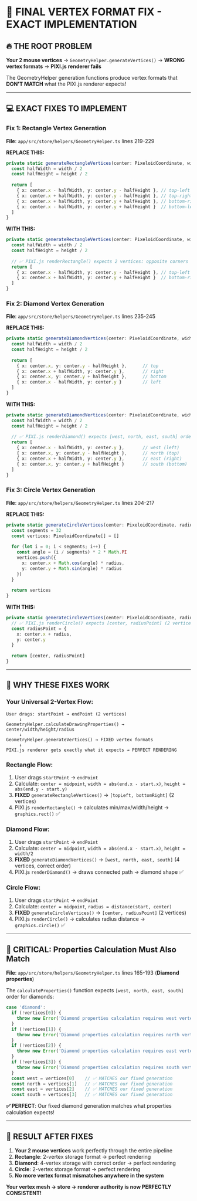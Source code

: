 # 🎯 **FINAL VERTEX FORMAT FIX - EXACT IMPLEMENTATION**

## 🔥 **THE ROOT PROBLEM**

**Your 2 mouse vertices** → `GeometryHelper.generateVertices()` → **WRONG vertex formats** → **PIXI.js renderer fails**

The GeometryHelper generation functions produce vertex formats that **DON'T MATCH** what the PIXI.js renderer expects!

---

## 💻 **EXACT FIXES TO IMPLEMENT**

### **Fix 1: Rectangle Vertex Generation**
**File**: `app/src/store/helpers/GeometryHelper.ts` lines 219-229

**REPLACE THIS:**
```typescript
private static generateRectangleVertices(center: PixeloidCoordinate, width: number, height: number): PixeloidCoordinate[] {
  const halfWidth = width / 2
  const halfHeight = height / 2
  
  return [
    { x: center.x - halfWidth, y: center.y - halfHeight }, // top-left
    { x: center.x + halfWidth, y: center.y - halfHeight }, // top-right
    { x: center.x + halfWidth, y: center.y + halfHeight }, // bottom-right
    { x: center.x - halfWidth, y: center.y + halfHeight }  // bottom-left
  ]
}
```

**WITH THIS:**
```typescript
private static generateRectangleVertices(center: PixeloidCoordinate, width: number, height: number): PixeloidCoordinate[] {
  const halfWidth = width / 2
  const halfHeight = height / 2
  
  // ✅ PIXI.js renderRectangle() expects 2 vertices: opposite corners
  return [
    { x: center.x - halfWidth, y: center.y - halfHeight }, // top-left
    { x: center.x + halfWidth, y: center.y + halfHeight }  // bottom-right
  ]
}
```

### **Fix 2: Diamond Vertex Generation** 
**File**: `app/src/store/helpers/GeometryHelper.ts` lines 235-245

**REPLACE THIS:**
```typescript
private static generateDiamondVertices(center: PixeloidCoordinate, width: number, height: number): PixeloidCoordinate[] {
  const halfWidth = width / 2
  const halfHeight = height / 2
  
  return [
    { x: center.x, y: center.y - halfHeight },      // top
    { x: center.x + halfWidth, y: center.y },       // right
    { x: center.x, y: center.y + halfHeight },      // bottom
    { x: center.x - halfWidth, y: center.y }        // left
  ]
}
```

**WITH THIS:**
```typescript
private static generateDiamondVertices(center: PixeloidCoordinate, width: number, height: number): PixeloidCoordinate[] {
  const halfWidth = width / 2
  const halfHeight = height / 2
  
  // ✅ PIXI.js renderDiamond() expects [west, north, east, south] order
  return [
    { x: center.x - halfWidth, y: center.y },       // west (left)
    { x: center.x, y: center.y - halfHeight },      // north (top)  
    { x: center.x + halfWidth, y: center.y },       // east (right)
    { x: center.x, y: center.y + halfHeight }       // south (bottom)
  ]
}
```

### **Fix 3: Circle Vertex Generation**
**File**: `app/src/store/helpers/GeometryHelper.ts` lines 204-217

**REPLACE THIS:**
```typescript
private static generateCircleVertices(center: PixeloidCoordinate, radius: number): PixeloidCoordinate[] {
  const segments = 32
  const vertices: PixeloidCoordinate[] = []
  
  for (let i = 0; i < segments; i++) {
    const angle = (i / segments) * 2 * Math.PI
    vertices.push({
      x: center.x + Math.cos(angle) * radius,
      y: center.y + Math.sin(angle) * radius
    })
  }
  
  return vertices
}
```

**WITH THIS:**
```typescript
private static generateCircleVertices(center: PixeloidCoordinate, radius: number): PixeloidCoordinate[] {
  // ✅ PIXI.js renderCircle() expects [center, radiusPoint] (2 vertices)
  const radiusPoint = {
    x: center.x + radius,
    y: center.y
  }
  
  return [center, radiusPoint]
}
```

---

## 🎯 **WHY THESE FIXES WORK**

### **Your Universal 2-Vertex Flow:**
```
User drags: startPoint → endPoint (2 vertices)
     ↓
GeometryHelper.calculateDrawingProperties() → center/width/height/radius
     ↓
GeometryHelper.generateVertices() → FIXED vertex formats
     ↓
PIXI.js renderer gets exactly what it expects → PERFECT RENDERING
```

### **Rectangle Flow:**
1. User drags `startPoint` → `endPoint`
2. Calculate: `center = midpoint`, `width = abs(end.x - start.x)`, `height = abs(end.y - start.y)`
3. **FIXED** `generateRectangleVertices()` → `[topLeft, bottomRight]` (2 vertices)
4. PIXI.js `renderRectangle()` → calculates min/max/width/height → `graphics.rect()` ✅

### **Diamond Flow:**
1. User drags `startPoint` → `endPoint` 
2. Calculate: `center = midpoint`, `width = abs(end.x - start.x)`, `height = width/2`
3. **FIXED** `generateDiamondVertices()` → `[west, north, east, south]` (4 vertices, correct order)
4. PIXI.js `renderDiamond()` → draws connected path → diamond shape ✅

### **Circle Flow:**
1. User drags `startPoint` → `endPoint`
2. Calculate: `center = midpoint`, `radius = distance(start, center)`
3. **FIXED** `generateCircleVertices()` → `[center, radiusPoint]` (2 vertices)
4. PIXI.js `renderCircle()` → calculates radius distance → `graphics.circle()` ✅

---

## 🚨 **CRITICAL**: Properties Calculation Must Also Match

**File**: `app/src/store/helpers/GeometryHelper.ts` lines 165-193 (**Diamond properties**)

The `calculateProperties()` function expects `[west, north, east, south]` order for diamonds:

```typescript
case 'diamond':
  if (!vertices[0]) {
    throw new Error('Diamond properties calculation requires west vertex - missing vertices[0]')
  }
  if (!vertices[1]) {
    throw new Error('Diamond properties calculation requires north vertex - missing vertices[1]')
  }
  if (!vertices[2]) {
    throw new Error('Diamond properties calculation requires east vertex - missing vertices[2]')
  }
  if (!vertices[3]) {
    throw new Error('Diamond properties calculation requires south vertex - missing vertices[3]')
  }
  const west = vertices[0]    // ✅ MATCHES our fixed generation
  const north = vertices[1]   // ✅ MATCHES our fixed generation
  const east = vertices[2]    // ✅ MATCHES our fixed generation
  const south = vertices[3]   // ✅ MATCHES our fixed generation
```

**✅ PERFECT**: Our fixed diamond generation matches what properties calculation expects!

---

## 🎯 **RESULT AFTER FIXES**

1. **Your 2 mouse vertices** work perfectly through the entire pipeline
2. **Rectangle**: 2-vertex storage format → perfect rendering  
3. **Diamond**: 4-vertex storage with correct order → perfect rendering
4. **Circle**: 2-vertex storage format → perfect rendering
5. **No more vertex format mismatches anywhere in the system**

**Your vertex mesh → store → renderer authority is now PERFECTLY CONSISTENT!**
